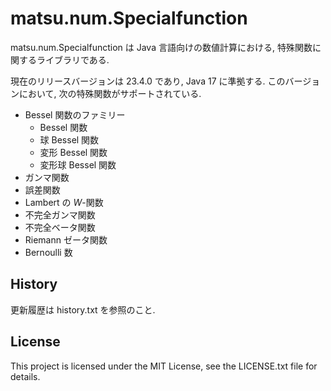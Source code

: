 # matsu.num.Specialfunction
matsu.num.Specialfunction は Java 言語向けの数値計算における, 特殊関数に関するライブラリである.

現在のリリースバージョンは 23.4.0 であり, Java 17 に準拠する.
このバージョンにおいて, 次の特殊関数がサポートされている.

- Bessel 関数のファミリー
  - Bessel 関数
  - 球 Bessel 関数
  - 変形 Bessel 関数
  - 変形球 Bessel 関数
- ガンマ関数
- 誤差関数
- Lambert の *W*-関数
- 不完全ガンマ関数
- 不完全ベータ関数
- Riemann ゼータ関数
- Bernoulli 数

## History
更新履歴は history.txt を参照のこと.

## License

This project is licensed under the MIT License, see the LICENSE.txt file for details.
